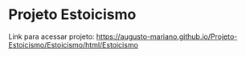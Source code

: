 # Projeto Estoicismo
 
Link para acessar projeto: https://augusto-mariano.github.io/Projeto-Estoicismo/Estoicismo/html/Estoicismo
